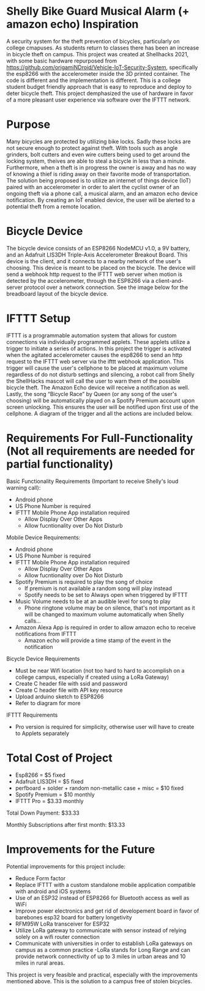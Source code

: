 # Shelly Bike Guard Musical Alarm (+ amazon echo) Inspiration

A security system for the theft prevention of bicycles, particularly on college cmapuses. As students return to classes there has been 
an increase in bicycle theft on campus. This project was created at Shellhacks 2021, with some basic hardware repurposed from 
https://github.com/origamiNDroid/Vehicle-IoT-Security-System, specifically the esp8266 with the accelerometer inside the 3D printed container. 
The code is different and the implementation is different. This is a college student budget friendly approach that is easy to reproduce and 
deploy to deter bicycle theft. This project demphasized the use of hardware in favor of a more pleasant user experience via software over the IFTTT network.


# Purpose
 
Many bicycles are protected by utilizing bike locks. Sadly these locks are not secure enough to protect against theft. With tools such as angle 
grinders, bolt cutters and even wire cutters being used to get around the locking system, theives are able to steal a bicycle in less than a minute. 
Furthermore, when a theft is in progress the owner is away and has no way of knowing a thief is riding away on their favorite mode of transportation. 
The solution being proposed is to utilize an internet of things device (IoT) paired with an accelerometer in order to alert the cyclist owner of 
an ongoing theft via a phone call, a musical alarm, and an amazon echo device notification. By creating an IoT enabled device, the user will be 
alerted to a potential theft from a remote location.


# Bicycle Device

The bicycle device consists of an ESP8266 NodeMCU v1.0, a 9V battery, and an Adafruit LIS3DH Triple-Axis Accelerometer Breakout Board. This device is the 
client, and it connects to a nearby network of the user's choosing. This device is meant to be placed on the bicycle. The device will send a webhook http 
request to the IFTTT web server when motion is detected by the accelerometer, through the ESP8266 via a client-and-server protocol over a network connection. 
See the image below for the breadboard layout of the bicycle device.


# IFTTT Setup
IFTTT is a programmable automation system that allows for custom connections via individually programmed applets. These applets utilize a trigger to initiate 
a series of actions. In this project the trigger is activated when the agitated accelerometer causes the esp8266 to send an http request to the IFTTT web server via the ifttt webhook application. This trigger will cause the user's cellphone to be placed at maximum volume regardless of do not disturb settings and silencing, a robot call from Shelly the ShellHacks mascot will call the user to warn them of the possible bicycle theft. The Amazon Echo device will receive a notification as well. Lastly, the song “Bicycle Race” by Queen (or any song of the user's choosing) will be automatically played on a Spotify Premium account upon screen unlocking. This ensures the user will be notified upon first
use of the cellphone. A diagram of the trigger and all the actions are included below.


# Requirements For Full-Functionality (Not all requirements are needed for partial functionality)

Basic Functionality Requirements (Important to receive Shelly's loud warning call):
- Android phone
- US Phone Number is required
- IFTTT Mobile Phone App installation required
  - Allow Display Over Other Apps 
  - Allow fucntionality over Do Not Disturb

Mobile Device Requirements:
- Android phone
- US Phone Number is required
- IFTTT Mobile Phone App installation required
  - Allow Display Over Other Apps 
  - Allow fucntionality over Do Not Disturb
- Spotify Premium is required to play the song of choice
  - If premium is not available a random song will play instead
  - Spotify needs to be set to Always open when triggered by IFTTT
- Music Volume needs to be at an audible level for song to play
  - Phone ringtone volume may be on silence, that's not important as it will be changed to maximum volume automatically when Shelly calls...
- Amazon Alexa App is required in order to allow amazon echo to receive notifications from IFTTT
  - Amazon echo will provide a time stamp of the event in the notification
  
Bicycle Device Requirements
- Must be near Wifi location (not too hard to hard to accomplish on a college campus, especially if created using a LoRa Gateway)
- Create C header file with ssid and password
- Create C header file with API key resource
- Upload arduino sketch to ESP8266 
- Refer to diagram for more
 
IFTTT Requirements
- Pro version is required for simplicity, otherwise user will have to create to Applets separately

# Total Cost of Project 
- Esp8266 = $5 fixed
- Adafruit LIS3DH = $5 fixed
- perfboard + solder + random non-metallic case + misc = $10 fixed
- Spotify Premium = $10 monthly
- IFTTT Pro = $3.33 monthly

Total Down Payment: $33.33

Monthly Subscriptions after first month: $13.33 

# Improvements for the Future

Potential improvements for this project include:
- Reduce Form factor
- Replace IFTTT with a custom standalone mobile application compatible with android and iOS systems
- Use of an ESP32 instead of ESP8266 for Bluetooth access as well as WiFi
- Improve power electronics and get rid of developement board in favor of barebones esp32 board for battery longetivity
- RFM95W LoRa transceiver for ESP32
- Utilize LoRa gateway to communicate with sensor instead of relying solely on a wifi router connection
- Communicate with universities in order to establish LoRa gateways on campus as a common practice
  -LoRa stands for Long Range and can provide network connectivity of up to 3 miles in urban areas and 10 miles in rural areas.

This project is very feasible and practical, especially with the improvements mentioned above. This is the solution to a campus free of stolen bicycles.
